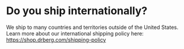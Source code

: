 # Do you ship internationally?

We ship to many countries and territories outside of the United States. Learn more about our international shipping policy here: https://shop.drberg.com/shipping-policy